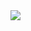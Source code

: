 <img src="https://github.com/aubin560/recruiting_agency_project/blob/main/Recruiting_Agency_Project%20(1).png" whidth = "256" />
